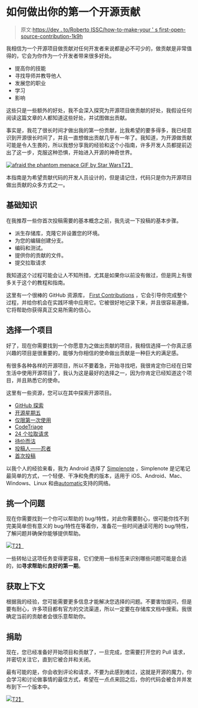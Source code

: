 # 如何做出你的第一个开源贡献

> 原文:[https://dev . to/Roberto ISSC/how-to-make-your ' s first-open-source-contribution-1k9h](https://dev.to/robertoissc/how-to-make-your-first-open-source-contribution-1k9h)

我相信为一个开源项目做贡献对任何开发者来说都是必不可少的，做贡献是非常值得的，它会为你作为一个开发者带来很多好处。

*   提高你的技能
*   寻找导师并教导他人
*   发展您的职业
*   学习
*   影响

这些只是一些额外的好处，我不会深入探究为开源项目做贡献的好处，我假设任何阅读这篇文章的人都知道这些好处，并试图做出贡献。

事实是，我花了很长时间才做出我的第一份贡献，比我希望的要多得多，我已经意识到开源很长时间了，并且一直想做出贡献几乎有一年了。我知道，为开源做贡献可能是令人生畏的，所以我想分享我的经验和这个小指南，许多开发人员都提前迈出了这一步，克服这种恐惧，开始进入开源的神奇世界。

[![afraid the phantom menace GIF by Star Wars](../Images/80b86cea1432627ee5da5478fa691373.png)T2】](https://res.cloudinary.com/practicaldev/image/fetch/s--KYVDKCFe--/c_limit%2Cf_auto%2Cfl_progressive%2Cq_66%2Cw_880/https://media2.giphy.com/media/3o7abrH8o4HMgEAV9e/giphy.gif%3Fcid%3D3640f6095c06d2d8324c383749abb922)

本指南是为希望贡献代码的开发人员设计的，但是请记住，代码只是你为开源项目做出贡献的众多方式之一。

## 基础知识

在我推荐一些你首次投稿需要的基本概念之前，我先说一下投稿的基本步骤。

*   派生存储库，克隆它并设置您的环境。
*   为您的编辑创建分支。
*   编码和测试。
*   提供你的贡献的文件。
*   提交拉取请求

我知道这个过程可能会让人不知所措，尤其是如果你以前没有做过，但是网上有很多关于这个的教程和指南。

这里有一个很棒的 GitHub 资源库， [First Contributions](https://github.com/firstcontributions/first-contributions) ，它会引导你完成整个过程，并给你机会在实践环境中应用它。它被很好地记录下来，并且很容易遵循，它将帮助你获得真正交易所需的信心。

## 选择一个项目

好了，现在你需要找到一个你愿意为之做出贡献的项目，我相信选择一个你真正感兴趣的项目是很重要的，能够为你相信的使命做出贡献是一种巨大的满足感。

有很多各种各样的开源项目，所以不要着急，开始寻找吧，我很肯定你已经在日常生活中使用开源项目了，我认为这是最好的选择之一，因为你肯定已经知道这个项目，并且熟悉它的使命。

这里有一些资源，您可以在其中探索开源项目。

*   [GitHub 探索](https://github.com/explore/)
*   [开源星期五](https://opensourcefriday.com/)
*   [仅限第一次使用](https://www.firsttimersonly.com/)
*   [CodeTriage](https://www.codetriage.com/)
*   [24 个拉取请求](https://24pullrequests.com/)
*   [待价而沽](https://up-for-grabs.net/)
*   [投稿人——忍者](https://contributor.ninja/)
*   [首次投稿](https://firstcontributions.github.io/)

以我个人的经验来看，我为 Android 选择了 [Simplenote](https://simplenote.com/) ，Simplenote 是记笔记最简单的方式，一个轻便、干净和免费的版本，适用于 iOS、Android、Mac、Windows、Linux 和由[automatic](https://automattic.com)支持的网络。

## 挑一个问题

现在你需要找到一个你可以帮助的 bug/特性，对此你需要耐心，很可能你找不到完美简单但有意义的 bug/特性在等着你，准备花一些时间通读可用的 bug/特性，了解问题并确保你能够提供帮助。

[![](../Images/cd3dff623cdc22ee595d0603b2726f22.png)T2】](https://i.giphy.com/media/tvGOBZKNEX0ac/giphy-downsized-large.gif)

一些转帖让这项任务变得更容易，它们使用一些标签来识别哪些问题可能是合适的，如**寻求帮助**和**良好的第一期**。

## 获取上下文

根据我的经验，您可能需要更多信息才能解决您选择的问题。不要害怕提问，但是要有耐心，许多项目都有官方的交流渠道，所以一定要在存储库文档中搜索。我很确定当前的贡献者会很乐意帮助你。

## 捐助

现在，您已经准备好开始项目和贡献了，一旦完成，您需要打开您的 Pull 请求，并密切关注它，直到它被合并和关闭。

最有可能的是，你会收到评论和请求，不要为此感到难过，这就是开源的魔力，你会学习和讨论做事情的最佳方式，希望在一点点来回之后，你的代码会被合并并发布到下一个版本中。

[![](../Images/87267e651a76456feb3d632d3ba4a624.png)T2】](https://i.giphy.com/media/NEvPzZ8bd1V4Y/giphy.gif)